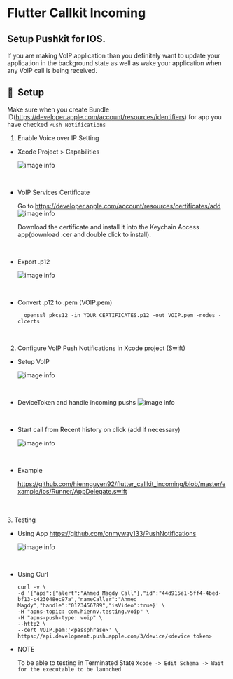 # Flutter Callkit Incoming

## Setup Pushkit for IOS.

If you are making VoIP application than you definitely want to update your application in the background state as well as wake your application when any VoIP call is being received.

## 🚀&nbsp; Setup


Make sure when you create Bundle ID(https://developer.apple.com/account/resources/identifiers) for app you have checked `Push Notifications`


1. Enable Voice over IP Setting
  * Xcode Project > Capabilities

    ![image info](https://raw.githubusercontent.com/hiennguyen92/flutter_callkit_incoming/master/images/Setting.png)

  <br>

  * VoIP Services Certificate

    Go to https://developer.apple.com/account/resources/certificates/add
    ![image info](https://raw.githubusercontent.com/hiennguyen92/flutter_callkit_incoming/master/images/VoIPServicesCertificate.png)

    Download the certificate and install it into the Keychain Access app(download .cer and double click to install).

  <br>
    
  * Export .p12

    ![image info](https://raw.githubusercontent.com/hiennguyen92/flutter_callkit_incoming/master/images/KeychainAccess.png)

  <br>
    
  * Convert .p12 to .pem (VOIP.pem)

    ```console
      openssl pkcs12 -in YOUR_CERTIFICATES.p12 -out VOIP.pem -nodes -clcerts
    ```
<br>

2. Configure VoIP Push Notifications in Xcode project (Swift)

* Setup VoIP

  ![image info](https://raw.githubusercontent.com/hiennguyen92/flutter_callkit_incoming/master/images/Xcode-S1.png)

<br>

* DeviceToken and handle incoming pushs
  ![image info](https://raw.githubusercontent.com/hiennguyen92/flutter_callkit_incoming/master/images/Xcode-S2.png)

<br>

* Start call from Recent history on click (add if necessary)

  ![image info](https://raw.githubusercontent.com/hiennguyen92/flutter_callkit_incoming/master/images/Xcode-S3.png)

<br>

* Example

  https://github.com/hiennguyen92/flutter_callkit_incoming/blob/master/example/ios/Runner/AppDelegate.swift
<br>
<br>
3. Testing

  * Using App
    https://github.com/onmyway133/PushNotifications

    ![image info](https://raw.githubusercontent.com/hiennguyen92/flutter_callkit_incoming/master/images/TestingApp.png)

<br>

  * Using Curl
    ```
    curl -v \
    -d '{"aps":{"alert":"Ahmed Magdy Call"},"id":"44d915e1-5ff4-4bed-bf13-c423048ec97a","nameCaller":"Ahmed Magdy","handle":"0123456789","isVideo":true}' \
    -H "apns-topic: com.hiennv.testing.voip" \
    -H "apns-push-type: voip" \
    --http2 \
    --cert VOIP.pem:'<passphrase>' \
    https://api.development.push.apple.com/3/device/<device token>
    ```

  * NOTE

    To be able to testing in Terminated State
    `Xcode -> Edit Schema -> Wait for the executable to be launched`
